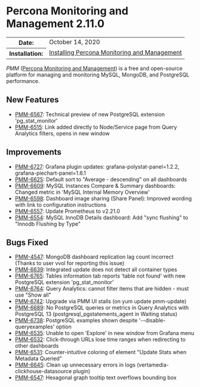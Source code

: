 # Percona Monitoring and Management 2.11.0

<table class="docutils field-list" frame="void" rules="none">
  <colgroup>
    <col class="field-name">
    <col class="field-body">
  </colgroup>
  <tbody valign="top">
    <tr class="field-odd field">
      <th class="field-name">Date:</th>
      <td class="field-body">October 14, 2020</td>
    </tr>
    <tr class="field-even field">
      <th class="field-name">Installation:</th>
      <td class="field-body">
        <a class="reference external" href="https://www.percona.com/doc/percona-monitoring-and-management/2.x/setting-up/">Installing Percona Monitoring and Management</a></td>
    </tr>
  </tbody>
</table>

*PMM* ([Percona Monitoring and Management](https://www.percona.com/doc/percona-monitoring-and-management/index.html))
is a free and open-source platform for managing and monitoring MySQL, MongoDB, and PostgreSQL
performance.

## New Features

* [PMM-6567](https://jira.percona.com/browse/PMM-6567): Technical preview of new PostgreSQL extension 'pg_stat_monitor'
* [PMM-6515](https://jira.percona.com/browse/PMM-6515): Link added directly to Node/Service page from Query Analytics filters, opens in new window



## Improvements

* [PMM-6727](https://jira.percona.com/browse/PMM-6727): Grafana plugin updates: grafana-polystat-panel=1.2.2, grafana-piechart-panel=1.6.1
* [PMM-6625](https://jira.percona.com/browse/PMM-6625): Default sort to "Average - descending" on all dashboards
* [PMM-6609](https://jira.percona.com/browse/PMM-6609): MySQL Instances Compare & Summary dashboards: Changed metric in 'MySQL Internal Memory Overview'
* [PMM-6598](https://jira.percona.com/browse/PMM-6598): Dashboard image sharing (Share Panel): Improved wording with link to configuration instructions
* [PMM-6557](https://jira.percona.com/browse/PMM-6557): Update Prometheus to v2.21.0
* [PMM-6554](https://jira.percona.com/browse/PMM-6554): MySQL InnoDB Details dashboard: Add "sync flushing" to "Innodb Flushing by Type"



## Bugs Fixed

* [PMM-4547](https://jira.percona.com/browse/PMM-4547): MongoDB dashboard replication lag count incorrect (Thanks to user vvol for reporting this issue)
* [PMM-6639](https://jira.percona.com/browse/PMM-6639): Integrated update does not detect all container types
* [PMM-6765](https://jira.percona.com/browse/PMM-6765): Tables information tab reports 'table not found' with new PostgreSQL extension 'pg_stat_monitor'
* [PMM-6764](https://jira.percona.com/browse/PMM-6764): Query Analytics: cannot filter items that are hidden - must use "Show all"
* [PMM-6742](https://jira.percona.com/browse/PMM-6742): Upgrade via PMM UI stalls (on yum update pmm-update)
* [PMM-6689](https://jira.percona.com/browse/PMM-6689): No PostgreSQL queries or metrics in Query Analytics with PostgreSQL 13 (postgresql_pgstatements_agent in Waiting status)
* [PMM-6738](https://jira.percona.com/browse/PMM-6738): PostgreSQL examples shown despite '--disable-queryexamples' option
* [PMM-6535](https://jira.percona.com/browse/PMM-6535): Unable to open 'Explore' in new window from Grafana menu
* [PMM-6532](https://jira.percona.com/browse/PMM-6532): Click-through URLs lose time ranges when redirecting to other dashboards
* [PMM-6531](https://jira.percona.com/browse/PMM-6531): Counter-intuitive coloring of element "Update Stats when Metadata Queried"
* [PMM-6645](https://jira.percona.com/browse/PMM-6645): Clean up unnecessary errors in logs (vertamedia-clickhouse-datasource plugin)
* [PMM-6547](https://jira.percona.com/browse/PMM-6547): Hexagonal graph tooltip text overflows bounding box
